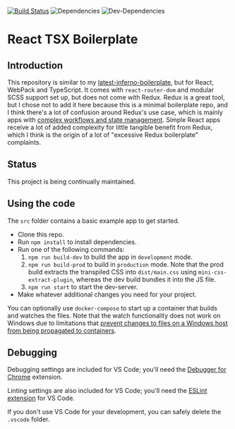 [![Build Status](https://travis-ci.org/yottaawesome/react-tsx-boilerplate.svg?branch=master)](https://travis-ci.org/yottaawesome/react-tsx-boilerplate) ![Dependencies](https://david-dm.org/yottaawesome/react-tsx-boilerplate.svg) ![Dev-Dependencies](https://david-dm.org/yottaawesome/react-tsx-boilerplate/dev-status.svg)

# React TSX Boilerplate

## Introduction

This repository is similar to my [latest-inferno-boilerplate](https://github.com/yottaawesome/latest-inferno-boilerplate), but for React, WebPack and TypeScript. It comes with `react-router-dom` and modular SCSS support set up, but does not come with Redux. Redux is a great tool, but I chose not to add it here because this is a minimal boilerplate repo, and I think there's a lot of confusion around Redux's use case, which is mainly apps with [complex workflows and state management](https://dev.to/polluterofminds/why-you-probably-don-t-need-redux-399o). Simple React apps receive a lot of added complexity for little tangible benefit from Redux, which I think is the origin of a lot of "excessive Redux boilerplate" complaints.

## Status

This project is being continually maintained.

## Using the code

The `src` folder contains a basic example app to get started.

* Clone this repo.
* Run `npm install` to install dependencies.
* Run one of the following commands:
    1. `npm run build-dev` to build the app in `development` mode.
    2. `npm run build-prod` to build in `production` mode. Note that the prod build extracts the transpiled CSS into `dist/main.css` using `mini-css-extract-plugin`, whereas the dev build bundles it into the JS file.
    3. `npm run start` to start the dev-server.
* Make whatever additional changes you need for your project.

You can optionally use `docker-compose` to start up a container that builds and watches the files. Note that the watch functionality does not work on Windows due to limitations that [prevent changes to files on a Windows host from being propagated to containers](https://forums.docker.com/t/file-system-watch-does-not-work-with-mounted-volumes/12038/20).

## Debugging

Debugging settings are included for VS Code; you'll need the [Debugger for Chrome](https://marketplace.visualstudio.com/items?itemName=msjsdiag.debugger-for-chrome) extension.

Linting settings are also included for VS Code; you'll need the [ESLint extension](https://marketplace.visualstudio.com/items?itemName=dbaeumer.vscode-eslint) for VS Code.

If you don't use VS Code for your development, you can safely delete the `.vscode` folder.
